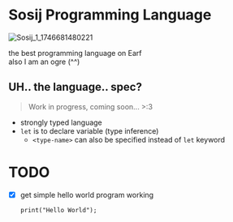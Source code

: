 # Sosij Programming Language

![Sosij_1_1746681480221](https://github.com/user-attachments/assets/6043bb37-f7a0-4e9a-8c72-995a734d1cbc)

the best programming language on Earf  
also I am an ogre (^^)  

## UH.. the language.. spec?
> Work in progress, coming soon... >:3  

- strongly typed language
- `let` is to declare variable (type inference)
    - `<type-name>` can also be specified instead of `let` keyword

# TODO
- [x] get simple hello world program working  
    ```
    print("Hello World");
    ```
